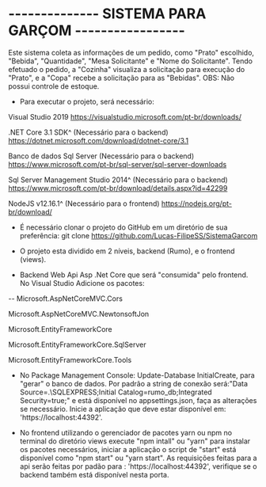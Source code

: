 # -------------- SISTEMA PARA GARÇOM -----------------

Este sistema coleta as informações de um pedido, como "Prato" escolhido, "Bebida", "Quantidade", "Mesa Solicitante" e "Nome do Solicitante".
Tendo efetuado o pedido, a "Cozinha" visualiza a solicitação para execução do "Prato", e a "Copa" recebe a solicitação para as "Bebidas".
OBS: Não possui controle de estoque.

- Para executar o projeto, será necessário:

Visual Studio 2019
https://visualstudio.microsoft.com/pt-br/downloads/

.NET Core 3.1 SDK^ (Necessário para o backend)
https://dotnet.microsoft.com/download/dotnet-core/3.1

Banco de dados Sql Server (Necessário para o backend)
https://www.microsoft.com/pt-br/sql-server/sql-server-downloads

Sql Server Management Studio 2014^ (Necessário para o backend)
https://www.microsoft.com/pt-br/download/details.aspx?id=42299

NodeJS v12.16.1^ (Necessário para o frontend)
https://nodejs.org/pt-br/download/

- É necessário clonar o projeto do GitHub em um diretório de sua preferência:
  git clone https://github.com/Lucas-FilipeSS/SistemaGarcom

- O projeto esta dividido em 2 níveis, backend (Rumo), e o frontend (views).

- Backend Web Api Asp .Net Core que será "consumida" pelo frontend. No Visual Studio Adicione os pacotes:

-- Microsoft.AspNetCoreMVC.Cors

Microsoft.AspNetCoreMVC.NewtonsoftJon

Microsoft.EntityFrameworkCore

Microsoft.EntityFrameworkCore.SqlServer

Microsoft.EntityFrameworkCore.Tools

- No Package Management Console: Update-Database InitialCreate, para "gerar" o banco de dados.
  Por padrão a string de conexão será:"Data Source=.\\SQLEXPRESS;Initial Catalog=rumo_db;Integrated Security=true;" e está disponível no appsettings.json, faça as alterações se necessário. Inicie a aplicação que deve estar disponível em: 'https://localhost:44392'.

- No frontend utilizando o gerenciador de pacotes yarn ou npm no terminal do diretório views execute "npm intall" ou
  "yarn" para instalar os pacotes necessários, iniciar a aplicação o script de "start" está disponível como "npm start" ou
  "yarn start". As requisições feitas para a api serão feitas por padão para : 'https://localhost:44392', verifique se o
  backend também está disponível nesta porta.
